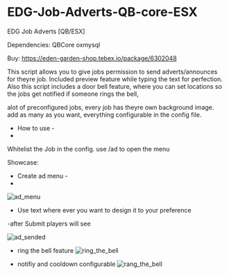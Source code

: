 # EDG-Job-Adverts-QB-core-ESX



EDG Job Adverts [QB/ESX]

Dependencies:
QBCore
oxmysql

Buy: https://eden-garden-shop.tebex.io/package/6302048

This script allows you to give jobs permission to send adverts/announces for theyre job.
Included preview feature while typing the text for perfection.
Also this script includes a door bell feature, where you can set locations so the jobs get notified if someone rings the bell,

alot of preconfigured jobs, every job has theyre own background image. add as many as you want,
everything configurable in the config file.


- How to use -
- 
Whitelist the Job in the config.
use /ad to open the menu


Showcase:

- Create ad menu -
- 
![ad_menu](https://github.com/heyitsmelody/EDG-Job-Adverts-QB-core-ESX/assets/155805594/726fc326-1aef-4d81-b026-20e9b4f5d657)

- Use text where ever you want to design it to your preference


-after Submit players will see

![ad_sended](https://github.com/heyitsmelody/EDG-Job-Adverts-QB-core-ESX/assets/155805594/2b88e95a-277d-4b66-b13d-4b41488bc929)


- ring the bell feature
![ring_the_bell](https://github.com/heyitsmelody/EDG-Job-Adverts-QB-core-ESX/assets/155805594/be814e72-08e0-4fd4-838a-6ae68d23fae4)


- notifiy and cooldown configurable
![rang_the_bell](https://github.com/heyitsmelody/EDG-Job-Adverts-QB-core-ESX/assets/155805594/b570c39b-c251-4b39-80cd-0aa8bcdec3c1)


